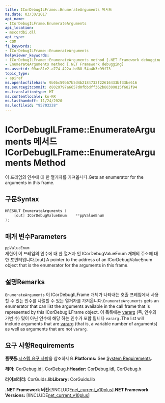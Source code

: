 ```yaml
---
title: ICorDebugILFrame::EnumerateArguments 메서드
ms.date: 03/30/2017
api_name:
- ICorDebugILFrame.EnumerateArguments
api_location:
- mscordbi.dll
api_type:
- COM
f1_keywords:
- ICorDebugILFrame::EnumerateArguments
helpviewer_keywords:
- ICorDebugILFrame::EnumerateArguments method [.NET Framework debugging]
- EnumerateArguments method [.NET Framework debugging]
ms.assetid: 00ac81e2-a774-422a-bd88-54a4b3c99f73
topic_type:
- apiref
ms.openlocfilehash: 9b0bc59b67b5d4b2184733f22616433bf33be616
ms.sourcegitcommit: d8020797a6657d0fbbdff362b80300815f682f94
ms.translationtype: MT
ms.contentlocale: ko-KR
ms.lasthandoff: 11/24/2020
ms.locfileid: "95703228"
---
```

# <a name="icordebugilframeenumeratearguments-method"></a><span data-ttu-id="0e015-102">ICorDebugILFrame::EnumerateArguments 메서드</span><span class="sxs-lookup"><span data-stu-id="0e015-102">ICorDebugILFrame::EnumerateArguments Method</span></span>

<span data-ttu-id="0e015-103">이 프레임의 인수에 대 한 열거자를 가져옵니다.</span><span class="sxs-lookup"><span data-stu-id="0e015-103">Gets an enumerator for the arguments in this frame.</span></span>  
  
## <a name="syntax"></a><span data-ttu-id="0e015-104">구문</span><span class="sxs-lookup"><span data-stu-id="0e015-104">Syntax</span></span>  
  
```cpp  
HRESULT EnumerateArguments (  
    [out] ICorDebugValueEnum    **ppValueEnum  
);  
```  
  
## <a name="parameters"></a><span data-ttu-id="0e015-105">매개 변수</span><span class="sxs-lookup"><span data-stu-id="0e015-105">Parameters</span></span>  

 `ppValueEnum`  
 <span data-ttu-id="0e015-106">제한이 이 프레임의 인수에 대 한 열거자 인 ICorDebugValueEnum 개체의 주소에 대 한 포인터입니다.</span><span class="sxs-lookup"><span data-stu-id="0e015-106">[out] A pointer to the address of an ICorDebugValueEnum object that is the enumerator for the arguments in this frame.</span></span>  
  
## <a name="remarks"></a><span data-ttu-id="0e015-107">설명</span><span class="sxs-lookup"><span data-stu-id="0e015-107">Remarks</span></span>  

 <span data-ttu-id="0e015-108">`EnumerateArguments` 이 ICorDebugILFrame 개체가 나타내는 호출 프레임에서 사용할 수 있는 인수를 나열할 수 있는 열거자를 가져옵니다.</span><span class="sxs-lookup"><span data-stu-id="0e015-108">`EnumerateArguments` gets an enumerator that can list the arguments available in the call frame that is represented by this ICorDebugILFrame object.</span></span> <span data-ttu-id="0e015-109">이 목록에는 [vararg](/cpp/windows/vararg) (즉, 인수의 가변 수) 및이 아닌 인수에 해당 하는 인수가 포함 됩니다 `vararg` .</span><span class="sxs-lookup"><span data-stu-id="0e015-109">The list will include arguments that are [vararg](/cpp/windows/vararg) (that is, a variable number of arguments) as well as arguments that are not `vararg`.</span></span>  
  
## <a name="requirements"></a><span data-ttu-id="0e015-110">요구 사항</span><span class="sxs-lookup"><span data-stu-id="0e015-110">Requirements</span></span>  

 <span data-ttu-id="0e015-111">**플랫폼:**[시스템 요구 사항](../../get-started/system-requirements.md)을 참조하세요.</span><span class="sxs-lookup"><span data-stu-id="0e015-111">**Platforms:** See [System Requirements](../../get-started/system-requirements.md).</span></span>  
  
 <span data-ttu-id="0e015-112">**헤더:** CorDebug.idl, CorDebug.h</span><span class="sxs-lookup"><span data-stu-id="0e015-112">**Header:** CorDebug.idl, CorDebug.h</span></span>  
  
 <span data-ttu-id="0e015-113">**라이브러리:** CorGuids.lib</span><span class="sxs-lookup"><span data-stu-id="0e015-113">**Library:** CorGuids.lib</span></span>  
  
 <span data-ttu-id="0e015-114">**.NET Framework 버전:**[!INCLUDE[net_current_v10plus](../../../../includes/net-current-v10plus-md.md)]</span><span class="sxs-lookup"><span data-stu-id="0e015-114">**.NET Framework Versions:** [!INCLUDE[net_current_v10plus](../../../../includes/net-current-v10plus-md.md)]</span></span>
